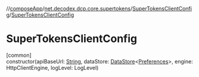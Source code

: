 //[composeApp](../../../index.md)/[net.decodex.dcp.core.supertokens](../index.md)/[SuperTokensClientConfig](index.md)/[SuperTokensClientConfig](-super-tokens-client-config.md)

# SuperTokensClientConfig

[common]\
constructor(apiBaseUrl: [String](https://kotlinlang.org/api/latest/jvm/stdlib/kotlin/-string/index.html), dataStore: [DataStore](https://developer.android.com/reference/kotlin/androidx/datastore/core/DataStore.html)&lt;[Preferences](https://developer.android.com/reference/kotlin/androidx/datastore/preferences/core/Preferences.html)&gt;, engine: HttpClientEngine, logLevel: LogLevel)

